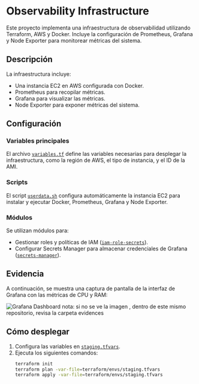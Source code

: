 # Observability Infrastructure

Este proyecto implementa una infraestructura de observabilidad utilizando Terraform, AWS y Docker. Incluye la configuración de Prometheus, Grafana y Node Exporter para monitorear métricas del sistema.

## Descripción

La infraestructura incluye:
- Una instancia EC2 en AWS configurada con Docker.
- Prometheus para recopilar métricas.
- Grafana para visualizar las métricas.
- Node Exporter para exponer métricas del sistema.

## Configuración

### Variables principales
El archivo [`variables.tf`](terraform/variables.tf) define las variables necesarias para desplegar la infraestructura, como la región de AWS, el tipo de instancia, y el ID de la AMI.

### Scripts
El script [`userdata.sh`](scripts/userdata.sh) configura automáticamente la instancia EC2 para instalar y ejecutar Docker, Prometheus, Grafana y Node Exporter.

### Módulos
Se utilizan módulos para:
- Gestionar roles y políticas de IAM ([`iam-role-secrets`](terraform/modules/iam-role-secrets)).
- Configurar Secrets Manager para almacenar credenciales de Grafana ([`secrets-manager`](terraform/modules/secrets-manager)).

## Evidencia

A continuación, se muestra una captura de pantalla de la interfaz de Grafana con las métricas de CPU y RAM:

![Grafana Dashboard](evidences/grafana-dashboard.png)
nota: si no se ve la imagen , dentro de este mismo repositorio, revisa la carpeta evidences

## Cómo desplegar

1. Configura las variables en [`staging.tfvars`](terraform/envs/staging.tfvars).
2. Ejecuta los siguientes comandos:
   ```bash
   terraform init
   terraform plan -var-file=terraform/envs/staging.tfvars
   terraform apply -var-file=terraform/envs/staging.tfvars
